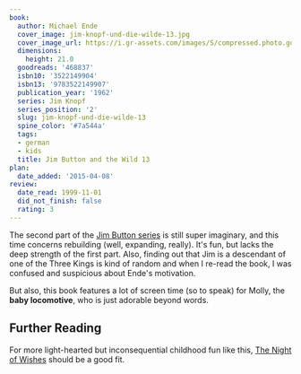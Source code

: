 ```yaml
---
book:
  author: Michael Ende
  cover_image: jim-knopf-und-die-wilde-13.jpg
  cover_image_url: https://i.gr-assets.com/images/S/compressed.photo.goodreads.com/books/1375813974l/468837.jpg
  dimensions:
    height: 21.0
  goodreads: '468837'
  isbn10: '3522149904'
  isbn13: '9783522149907'
  publication_year: '1962'
  series: Jim Knopf
  series_position: '2'
  slug: jim-knopf-und-die-wilde-13
  spine_color: '#7a544a'
  tags:
  - german
  - kids
  title: Jim Button and the Wild 13
plan:
  date_added: '2015-04-08'
review:
  date_read: 1999-11-01
  did_not_finish: false
  rating: 3
---
```


The second part of the [Jim Button series](https://books.rixx.de/reviews/1999/jim-knopf-und-lukas-der-lokomotivfuhrer)
is still super imaginary, and this time concerns rebuilding (well, expanding, really). It's fun, but lacks the deep
strength of the first part. Also, finding out that Jim is a descendant of one of the Three Kings is kind of random and
when I re-read the book, I was confused and suspicious about Ende's motivation.

But also, this book features a lot of screen time (so to speak) for Molly, the **baby locomotive**, who is just adorable
beyond words.

## Further Reading

For more light-hearted but inconsequential childhood fun like this, [The Night of
Wishes](https://books.rixx.de/reviews/2002/the-night-of-wishes) should be a good fit.
